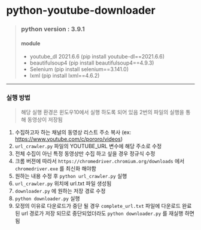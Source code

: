 # python-youtube-downloader

> ### python version : 3.9.1
> #### module
> - youtube_dl 2021.6.6 (pip install youtube-dl==2021.6.6)
> - beautifulsoup4 (pip install beautifulsoup4==4.9.3)
> - Selenium (pip install selenium==3.141.0)
> - lxml (pip install lxml==4.6.2)

-------------

### 실행 방법
> 해당 실행 환경은 윈도우10에서 실행 하도록 되어 있음
> 2번의 파일의 실행을 통해 동영상이 저장됨
 
1. 수집하고자 하는 채널의 동영상 리스트 주소 복사 (ex: https://www.youtube.com/c/pororo/videos)
2. ```url_crawler.py``` 파일의 YOUTUBE_URL 변수에 해당 주소로 수정
3. 전체 수집이 아닌 특정 동영상만 수집 하고 싶을 경우 정규식 수정
4. 크롬 버젼에 따라서 ```https://chromedriver.chromium.org/downloads``` 에서 ```chromedriver.exe```
를 최신화 해야함
5. 원하는 내용 수정 후 ```python url_crawler.py``` 실행
6. ```url_crawler.py``` 위치에 url.txt 파일 생성됨
7. ```downloader.py``` 에 원하는 저장 경로 수정
8. ```python downloader.py``` 실행
9. 모정의 이유로 다운로드가 중단 될 경우 ```complete_url.txt``` 파일에 다운로드 완료된 url 경로가 저장 되므로 중단되었더라도 ```python downloader.py``` 를 재실행 하면 됨

